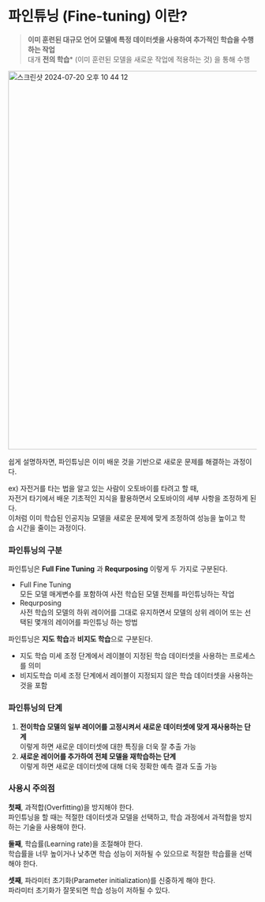 # 파인튜닝 (Fine-tuning) 이란?
> **이미 훈련된 대규모 언어 모델에 특정 데이터셋을 사용하여 추가적인 학습을 수행하는 작업**  
  대개 **전의 학습*** (이미 훈련된 모델을 새로운 작업에 적용하는 것) 을 통해 수행

<img width="767" alt="스크린샷 2024-07-20 오후 10 44 12" src="https://github.com/user-attachments/assets/2d74b075-2be6-44ac-953b-85e3362ed232">


쉽게 설명하자면, 파인튜닝은 이미 배운 것을 기반으로 새로운 문제를 해결하는 과정이다.  

ex) 자전거를 타는 법을 알고 있는 사람이 오토바이를 타려고 할 때,  
자전거 타기에서 배운 기초적인 지식을 활용하면서 오토바이의 세부 사항을 조정하게 된다.  
이처럼 이미 학습된 인공지능 모델을 새로운 문제에 맞게 조정하여 성능을 높이고 학습 시간을 줄이는 과정이다.

### 파인튜닝의 구분
파인튜닝은 **Full Fine Tuning** 과 **Requrposing** 이렇게 두 가지로 구분된다.
- Full Fine Tuning  
  모든 모델 매게변수를 포함하여 사전 학습된 모델 전체를 파인튜닝하는 작업
- Requrposing  
  사전 학습의 모델의 하위 레이어를 그대로 유지하면서 모델의 상위 레이어 또는 선택된 몇개의 레이어를 파인튜닝 하는 방법

파인튜닝은 **지도 학습**과 **비지도 학습**으로 구분된다.
- 지도 학습
  미세 조정 단계에서 레이블이 지정된 학습 데이터셋을 사용하는 프로세스를 의미
- 비지도학습
  미세 조정 단계에서 레이블이 지정되지 않은 학습 데이터셋을 사용하는 것을 포함

### 파인튜닝의 단계
1. **전이학습 모델의 일부 레이어를 고정시켜서 새로운 데이터셋에 맞게 재사용하는 단계**  
   이렇게 하면 새로운 데이터셋에 대한 특징을 더욱 잘 추출 가능
2. **새로운 레이어를 추가하여 전체 모델을 재학습하는 단계**  
   이렇게 하면 새로운 데이터셋에 대해 더욱 정확한 예측 결과 도출 가능

### 사용시 주의점
**첫째**, 과적합(Overfitting)을 방지해야 한다.  
파인튜닝을 할 때는 적절한 데이터셋과 모델을 선택하고, 학습 과정에서 과적합을 방지하는 기술을 사용해야 한다.

**둘째**, 학습률(Learning rate)을 조절해야 한다.  
학습률을 너무 높이거나 낮추면 학습 성능이 저하될 수 있으므로 적절한 학습률을 선택해야 한다.

**셋째**, 파라미터 초기화(Parameter initialization)를 신중하게 해야 한다.  
파라미터 초기화가 잘못되면 학습 성능이 저하될 수 있다.

